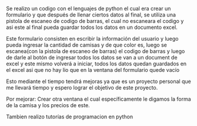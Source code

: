 Se realizo un codigo con el lenguajes de python el cual era crear un formulario y que después de llenar ciertos datos al final, se utiliza una pistola de escaneo de codigo de barras,
el cual no escaneara el codigo y asi este al final pueda guardar todos los datos en un documento excel.

Este formulario consisten en escribir la información del usuario y luego pueda ingresar la cantidad de camisas y de que color es, luego se escanea(con la pistola de escaneo de barras) el codigo de barras y luego de darle al botón de ingresar todos los datos se van a un document de excel y este mismo volverá a iniciar, todos los datos quedan guardados en el excel asi que no hay lio que en la ventana del formulario quede vacío

Esto mediante el tiempo tendrá mejoras ya que es un proyecto personal que me llevará tiempo y espero lograr el objetivo de este proyecto.

Por mejorar:
Crear otra ventana el cual específicamente le digamos la forma de la camisa y los precios de este.

Tambien realizo tutorías de programacion en python
